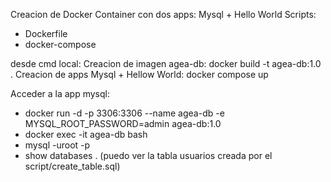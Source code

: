 Creacion de Docker Container con dos apps: Mysql + Hello World
Scripts:
- Dockerfile
- docker-compose

desde cmd local:
Creacion de imagen agea-db:              docker build -t agea-db:1.0 .
Creacion de apps Mysql + Hellow World:   docker compose up

Acceder a la app mysql:
- docker run -d -p 3306:3306 --name agea-db -e MYSQL_ROOT_PASSWORD=admin agea-db:1.0
- docker exec -it agea-db bash
- mysql -uroot -p
- show databases . (puedo ver la tabla usuarios creada por el script/create_table.sql)

